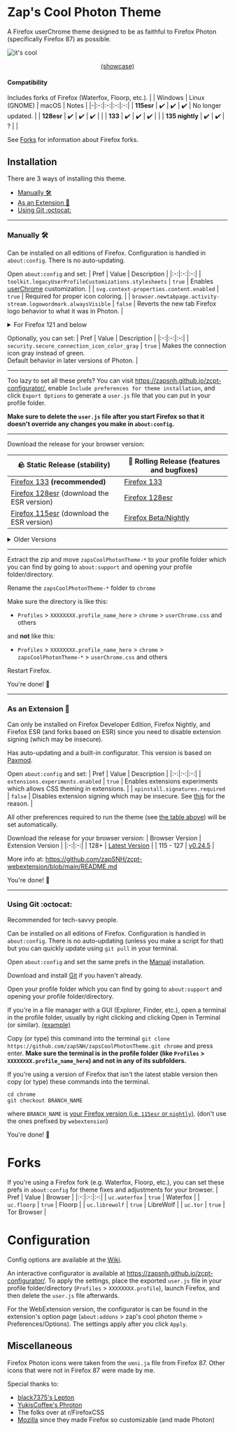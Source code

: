# Zap's Cool Photon Theme
A Firefox userChrome theme designed to be as faithful to Firefox Photon (specifically Firefox 87) as possible.

![it's cool](https://github.com/zapSNH/zapsCoolPhotonTheme/assets/134786889/5b0dbcc3-78f2-497e-a949-39f0fdfa63cf)
<p align="center"><a href="https://github.com/zapSNH/zapsCoolPhotonTheme/wiki/Showcase">(showcase)</a></p>

#### Compatibility
Includes forks of Firefox (Waterfox, Floorp, etc.).
| | Windows | Linux (GNOME) | macOS | Notes |
|-|:-:|:-:|:-:|:-:|
| **115esr** | ✔️ | ✔️ | ✔️ | No longer updated. |
| **128esr** | ✔️ | ✔️ | ✔️ | |
| **133** | ✔️ | ✔️ | ✔️ | |
| **135 nightly** | ✔️ | ✔️ | ? | |

See [Forks](#forks) for information about Firefox forks.

## Installation
There are 3 ways of installing this theme.
* [Manually 🛠](#manually-)
* [As an Extension 🧩](#as-an-extension-)
* [Using Git :octocat:](#using-git-octocat)
  
____
### Manually 🛠
Can be installed on all editions of Firefox. Configuration is handled in `about:config`. There is no auto-updating.

Open `about:config` and set:
| Pref | Value | Description |
|:-:|:-:|:-:|
| `toolkit.legacyUserProfileCustomizations.stylesheets` | `true` | Enables [userChrome](https://www.userchrome.org/) customization. |
| `svg.context-properties.content.enabled` | `true` | Required for proper icon coloring. |
| `browser.newtabpage.activity-stream.logowordmark.alwaysVisible` | `false` | Reverts the new tab Firefox logo behavior to what it was in Photon. |
<details>
	<summary>For Firefox 121 and below</summary>
	
| Pref | Value | Description |
|:-:|:-:|:-:|
| `layout.css.has-selector.enabled` | `true` | **Only for Firefox 121 and below.**<br>Required for some functionality to work. |
| `layout.css.nesting.enabled` | `true` | **Only for Firefox 117 and below.**<br>Required for theming and some other stuff to work. |
</details>

Optionally, you can set:
| Pref | Value | Description |
|:-:|:-:|:-:|
| `security.secure_connection_icon_color_gray` | `true` | Makes the connection icon gray instead of green.<br>Default behavior in later versions of Photon. |
____
Too lazy to set all these prefs? You can visit https://zapsnh.github.io/zcpt-configurator/, enable `Include preferences for theme installation`, and click `Export Options` to generate a `user.js` file that you can put in your profile folder.

**Make sure to delete the `user.js` file after you start Firefox so that it doesn't override any changes you make in `about:config`.**
____

Download the release for your browser version:

| __🪨 Static Release (stability)__ | __🛞 Rolling Release (features and bugfixes)__ |
|-|-|
| [Firefox 133](https://github.com/zapSNH/zapsCoolPhotonTheme/releases/tag/v133) **(recommended)**             | [Firefox 133](https://github.com/zapSNH/zapsCoolPhotonTheme/archive/refs/heads/main.zip)             |
| [Firefox 128esr](https://github.com/zapSNH/zapsCoolPhotonTheme/releases/tag/v133) (download the ESR version) | [Firefox 128esr](https://github.com/zapSNH/zapsCoolPhotonTheme/archive/refs/heads/128esr.zip)        |
| [Firefox 115esr](https://github.com/zapSNH/zapsCoolPhotonTheme/releases/tag/v128) (download the ESR version) | [Firefox Beta/Nightly](https://github.com/zapSNH/zapsCoolPhotonTheme/archive/refs/heads/nightly.zip) |

<details>
	<summary>Older Versions</summary>

* [Firefox 99](https://github.com/zapSNH/zapsCoolPhotonTheme/archive/refs/heads/archive-v99.zip)
* [Firefox 116 - 119](https://github.com/zapSNH/zapsCoolPhotonTheme/archive/refs/heads/119.zip)
* [Other Versions (Firefox 120+)](https://github.com/zapSNH/zapsCoolPhotonTheme/releases)
</details>

____

Extract the zip and move `zapsCoolPhotonTheme-*` to your profile folder which you can find by going to `about:support` and opening your profile folder/directory.

Rename the `zapsCoolPhotonTheme-*` folder to `chrome`

Make sure the directory is like this:
* `Profiles` > `XXXXXXXX.profile_name_here` > `chrome` > `userChrome.css` and others

and **not** like this:
* `Profiles` > `XXXXXXXX.profile_name_here` > `chrome` > `zapsCoolPhotonTheme-*` > `userChrome.css` and others

Restart Firefox.

You're done! 🎉

____

### As an Extension 🧩
Can only be installed on Firefox Developer Edition, Firefox Nightly, and Firefox ESR (and forks based on ESR) since you need to disable extension signing (which may be insecure).

Has auto-updating and a built-in configurator.
This version is based on [Paxmod](https://github.com/numirias/paxmod).

Open `about:config` and set:
| Pref | Value | Description |
|:-:|:-:|:-:|
| `extensions.experiments.enabled`  | `true` | Enables extensions experiments which allows CSS theming in extensions. |
| `xpinstall.signatures.required` | `false` | Disables extension signing which may be insecure. See [this](https://github.com/numirias/paxmod#why-cant-i-install-paxmod-as-a-verified-extension-through-mozilla) for the reason.  |
  
All other preferences required to run the theme (see [the table above](#manually-)) will be set automatically.

Download the release for your browser version:
| Browser Version | Extension Version |
|:-:|:-:|
| 128+ | [Latest Version](https://github.com/zapSNH/zcpt-webextension/releases/latest) |
| 115 - 127 | [v0.24.5](https://github.com/zapSNH/zcpt-webextension/releases/tag/v0.24.5) |

More info at: https://github.com/zapSNH/zcpt-webextension/blob/main/README.md

You're done! 🎉

____

### Using Git :octocat:
Recommended for tech-savvy people.

Can be installed on all editions of Firefox. Configuration is handled in `about:config`. There is no auto-updating (unless you make a script for that) but you can quickly update using `git pull` in your terminal.

Open `about:config` and set the same prefs in the [Manual](#manually-) installation.

Download and install [Git](https://git-scm.com/) if you haven't already.

Open your profile folder which you can find by going to `about:support` and opening your profile folder/directory.

If you're in a file manager with a GUI (Explorer, Finder, etc.), open a terminal in the profile folder, usually by right clicking and clicking Open in Terminal (or similar). [(example)](https://github.com/zapSNH/zapsCoolPhotonTheme/assets/134786889/c35ffc7d-0343-479a-9366-72d56833c4c3)

Copy (or type) this command into the terminal `git clone https://github.com/zapSNH/zapsCoolPhotonTheme.git chrome` and press enter. **Make sure the terminal is in the profile folder (like `Profiles` > `XXXXXXXX.profile_name_here`) and not in any of its subfolders.**

If you're using a version of Firefox that isn't the latest stable version then copy (or type) these commands into the terminal.
```
cd chrome
git checkout BRANCH_NAME
```
where `BRANCH_NAME` is [your Firefox version (i.e. `115esr` or `nightly`)](https://github.com/zapSNH/zapsCoolPhotonTheme/branches). (don't use the ones prefixed by `webextension`)

You're done! 🎉

# Forks
If you're using a Firefox fork (e.g. Waterfox, Floorp, etc.), you can set these prefs in `about:config` for theme fixes and adjustments for your browser.
| Pref | Value | Browser |
|:-:|:-:|:-:|
| `uc.waterfox` | `true` | Waterfox |
| `uc.floorp` | `true` | Floorp |
| `uc.librewolf` | `true` | LibreWolf |
| `uc.tor` | `true` | Tor Browser |

# Configuration
Config options are available at the [Wiki](https://github.com/zapSNH/zapsCoolPhotonTheme/wiki/Config-Options).

An interactive configurator is available at https://zapsnh.github.io/zcpt-configurator/. To apply the settings, place the exported `user.js` file in your profile folder/directory (`Profiles` > `XXXXXXXX.profile`), launch Firefox, and then delete the `user.js` file afterwards.

For the WebExtension version, the configurator is can be found in the extension's option page (`about:addons` > zap's cool photon theme > Preferences/Options). The settings apply after you click `Apply`.

## Miscellaneous
Firefox Photon icons were taken from the `omni.ja` file from Firefox 87.
Other icons that were not in Firefox 87 were made by me.

Special thanks to:
- [black7375's Lepton](https://github.com/black7375/Firefox-UI-Fix)
- [YukisCoffee's Phroton](https://github.com/YukisCoffee/phroton/)
- The folks over at r/FirefoxCSS
- [Mozilla](https://www.mozilla.org/) since they made Firefox so customizable (and made Photon)
